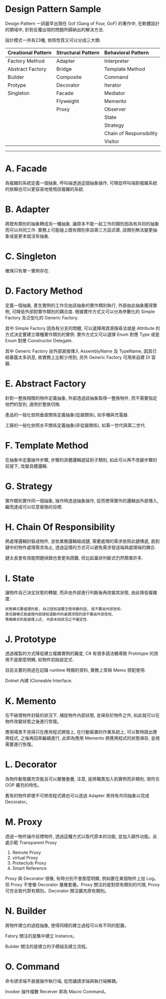 # Design Pattern Sample
Design Pattern 一詞最早出現在 Gof (Gang of Four, GoF) 的著作中, 在軟體設計的領域中, 針對反覆出現的問題所歸納出的解決方法.

設計模式一共有23種, 依照性質又可以分成三大類:

| Creational Pattern    | Structural Pattern    | Behavioral Pattern
| :------               | :------               | :------
| Factory Method        | Adapter               | Interpreter
| Abstract Factory      | Bridge                | Template Method
| Builder               | Composite             | Command
| Protype               | Decorator             | Iterator
| Singleton             | Facade                | Mediator
|                       | Flyweight             | Memento
|                       | Proxy                 | Observer
|                       |                       | State
|                       |                       | Strategy
|                       |                       | Chain of Responsibility
|                       |                       | Visitor

***

# A. Facade

為複雜的系統定義一個抽象, 呼叫端透過這個抽象操作, 可降低呼叫端對複雜系統的依賴也可以更容易地使用該複雜的系統.


# B. Adapter

將既有類別的抽象轉成另一種抽象, 讓原本不能一起工作的類別因為有共同的抽象而可以共同工作. 實務上可能碰上既有類別來自第三方函式庫, 該類別無法變更抽象或是更本就沒有抽象.


# C. Singleton

確保只有單一實例存在.


# D. Factory Method

定義一個抽象, 產生實例的工作交由該抽象的實作類別執行, 外部由此抽象獲得實例, 可降低外部對實作類別的耦合度. 根據實作方式又可以分為參數化的 Simple Factory 及泛型化的 Generic Factory.

其中 Simple Factory 因為有分支的問體, 可以選擇用資源搜尋法或是 Attribute 的方式決定要建立哪種實作類別的實例. 實作方式又可以選擇 Enum 對應 Type 或是 Enum 對應 Constructor Delegate.

其中 Generic Factory 由外部直接傳入 AssemblyName 及 TypeName, 因其已經暴露太多訊息, 故實務上比較少用到, 另外 Generic Factory 可用來自建 DI 容器.


# E. Abstract Factory

針對一整族相關的物件定義抽象, 外部透過該抽象取得一整族物件, 而不需要指定他們的型別, 適用於整族切換.

產品的一般化依照垂直關係定義抽象(從屬關係), 如手機與充電器.

工廠的一般化依照水平關係定義抽象(非從屬關係), 如第一世代與第二世代.


# F. Template Method

在抽象中定義操作步驟, 步驟的具體邏輯遞延到子類別, 如此可以再不改變步驟的前提下, 改變具體邏輯.


# G. Strategy

實作類別實作同一個抽象, 操作時透過抽象操作, 從而使得實作的邏輯由外部傳入, 繼而達成可以任意替換的目標.

# H. Chain Of Responsibility

將處理邏輯封裝成物件, 並依業務邏輯組成鏈, 需要處理的需求依照此鏈傳遞, 直到鏈中的物件處理需求為止, 透過這樣的方式可以避免需求發送端與處理端的耦合.

鏈太長會有效能問題偵錯也會更為困難, 但比起巢狀判斷式仍然簡單許多.


# I. State

讓物件自己決定狀態的轉變, 而非由外部進行判斷後再改變其狀態, 由此降低複雜度.

    狀態模式要處理的是, 自己就知道要怎麼改變的話, 就不要由外部告知. 
    責任鏈模式是處理內部就知道動作的處理流程的話不要由外部告知. 
    策略模式則是處理上述, 內部未知狀況之不確定性. 


# J. Prototype

透過複製的方式降低建立複雜實例的難度, C# 有很多語法糖導致 Prototype 的效用不是那麼明顯, 如物件初始設定式.

目前主要的用途在記錄 runtime 時期的資料, 實務上常與 Memo 搭配使用.

Dotnet 內建 ICloneable Interface.


# K. Memento

在不破壞物件封裝的狀況下, 捕捉物件內部狀態, 並保存於物件之外, 如此就可以在物件改變狀態之後進行恢復。

應用場景不見得只在應用程式開發上, 在行動裝置的作業系統上, 可以暫時跳出應用程式, 之後再回來繼續進行, 此即為應用 Memento 將應用程式的狀態保存, 並視需要進行恢復。


# L. Decorator

為物件動態擴充空能且可以層層套疊, 注意, 是將職責加入到實例而非類別, 很符合 OOP 擴充的特性。

舊有的物件即便不可修改程式碼也可以透過 Adapter 來持有共同抽象以完成 Decorator。


# M. Proxy

透過一物件操作目標物件, 透過這種方式以取代原本的功能, 並加入額外功能。此處示範 Transparent Proxy

1. Remote Proxy
2. virtual Proxy
3. Protectuib Proxy
4. Smart Reference

Proxy 與 Decorator 很像, 有時分別不會那麼明顯, 例如要在某個物件上加 Log。但 Proxy 不會像 Decorator 層層套疊。Proxy 關注的是對原有類別的代理, Proxy 可完全取代原有類別。Decorator 關注擴充原有類別。


# N. Builder

將物件建立的過程抽象, 使得同樣的建立過程可以有不同的配置。

Fatory 關注的是集中建立 Instance。

Builder 關注的是建立的子模組及建立流程。


# O. Command

命令請求端不直接操作執行端, 從而讓請求端與執行端解耦。

Invoker 操作複數 Receiver 即為 Macro Command。